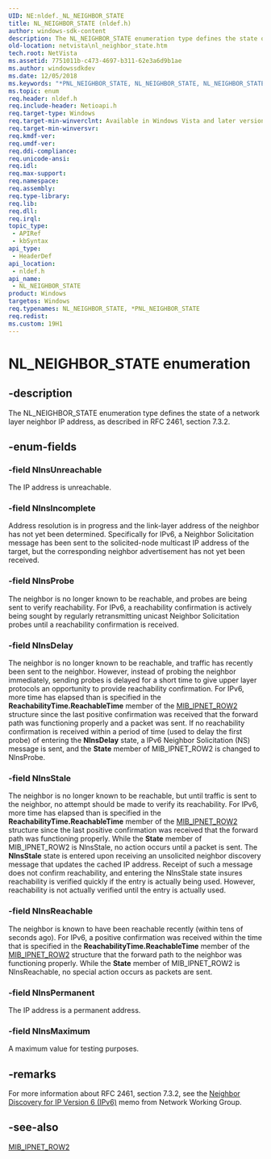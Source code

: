 ```yaml
---
UID: NE:nldef._NL_NEIGHBOR_STATE
title: NL_NEIGHBOR_STATE (nldef.h)
author: windows-sdk-content
description: The NL_NEIGHBOR_STATE enumeration type defines the state of a network layer neighbor IP address, as described in RFC 2461, section 7.3.2.
old-location: netvista\nl_neighbor_state.htm
tech.root: NetVista
ms.assetid: 7751011b-c473-4697-b311-62e3a6d9b1ae
ms.author: windowssdkdev
ms.date: 12/05/2018
ms.keywords: "*PNL_NEIGHBOR_STATE, NL_NEIGHBOR_STATE, NL_NEIGHBOR_STATE enumeration [Network Drivers Starting with Windows Vista], NlnsDelay, NlnsIncomplete, NlnsMaximum, NlnsPermanent, NlnsProbe, NlnsReachable, NlnsStale, NlnsUnreachable, PNL_NEIGHBOR_STATE, PNL_NEIGHBOR_STATE enumeration pointer [Network Drivers Starting with Windows Vista], iphelper_dfada3d6-bdd8-4ce0-a7db-25882d0dac4a.xml, netvista.nl_neighbor_state, nldef/NL_NEIGHBOR_STATE, nldef/NlnsDelay, nldef/NlnsIncomplete, nldef/NlnsMaximum, nldef/NlnsPermanent, nldef/NlnsProbe, nldef/NlnsReachable, nldef/NlnsStale, nldef/NlnsUnreachable, nldef/PNL_NEIGHBOR_STATE"
ms.topic: enum
req.header: nldef.h
req.include-header: Netioapi.h
req.target-type: Windows
req.target-min-winverclnt: Available in Windows Vista and later versions of the Windows operating   systems.
req.target-min-winversvr: 
req.kmdf-ver: 
req.umdf-ver: 
req.ddi-compliance: 
req.unicode-ansi: 
req.idl: 
req.max-support: 
req.namespace: 
req.assembly: 
req.type-library: 
req.lib: 
req.dll: 
req.irql: 
topic_type:
 - APIRef
 - kbSyntax
api_type:
 - HeaderDef
api_location:
 - nldef.h
api_name:
 - NL_NEIGHBOR_STATE
product: Windows
targetos: Windows
req.typenames: NL_NEIGHBOR_STATE, *PNL_NEIGHBOR_STATE
req.redist: 
ms.custom: 19H1
---
```


# NL_NEIGHBOR_STATE enumeration


## -description


The NL_NEIGHBOR_STATE enumeration type defines the state of a network layer neighbor IP address, as
  described in RFC 2461, section 7.3.2.


## -enum-fields




### -field NlnsUnreachable

The IP address is unreachable.


### -field NlnsIncomplete

Address resolution is in progress and the link-layer address of the neighbor has not yet been
     determined. Specifically for IPv6, a Neighbor Solicitation message has been sent to the solicited-node multicast
     IP address of the target, but the corresponding neighbor advertisement has not yet been received.


### -field NlnsProbe

The neighbor is no longer known to be reachable, and probes are being sent to verify reachability.
     For IPv6, a reachability confirmation is actively being sought by regularly retransmitting unicast
     Neighbor Solicitation probes until a reachability confirmation is received.


### -field NlnsDelay

The neighbor is no longer known to be reachable, and traffic has recently been sent to the
     neighbor. However, instead of probing the neighbor immediately, sending probes is delayed for a short
     time to give upper layer protocols an opportunity to provide reachability confirmation. For IPv6, more
     time has elapsed than is specified in the 
     <b>ReachabilityTime.ReachableTime</b> member of the 
     <a href="https://msdn.microsoft.com/aea34060-051c-47dd-a81f-193aacdebad7">MIB_IPNET_ROW2</a> structure since the last
     positive confirmation was received that the forward path was functioning properly and a packet was sent.
     If no reachability confirmation is received within a period of time (used to delay the first probe) of
     entering the <b>NlnsDelay</b> state, a IPv6 Neighbor Solicitation (NS) message is sent, and the 
     <b>State</b> member of MIB_IPNET_ROW2 is changed to NlnsProbe.


### -field NlnsStale

The neighbor is no longer known to be reachable, but until traffic is sent to the neighbor, no
     attempt should be made to verify its reachability. For IPv6, more time has elapsed than is specified in
     the 
     <b>ReachabilityTime.ReachableTime</b> member of the 
     <a href="https://msdn.microsoft.com/aea34060-051c-47dd-a81f-193aacdebad7">MIB_IPNET_ROW2</a> structure since the last
     positive confirmation was received that the forward path was functioning properly. While the 
     <b>State</b> member of MIB_IPNET_ROW2 is NlnsStale, no action occurs until a packet is sent. The
     <b>NlnsStale</b> state is entered upon receiving an unsolicited neighbor discovery message that updates the
     cached IP address. Receipt of such a message does not confirm reachability, and entering the NlnsStale
     state insures reachability is verified quickly if the entry is actually being used. However,
     reachability is not actually verified until the entry is actually used.


### -field NlnsReachable

The neighbor is known to have been reachable recently (within tens of seconds ago). For IPv6, a
     positive confirmation was received within the time that is specified in the 
     <b>ReachabilityTime.ReachableTime</b> member of the 
     <a href="https://msdn.microsoft.com/aea34060-051c-47dd-a81f-193aacdebad7">MIB_IPNET_ROW2</a> structure that the forward
     path to the neighbor was functioning properly. While the 
     <b>State</b> member of MIB_IPNET_ROW2 is NlnsReachable, no special action occurs as packets are
     sent.


### -field NlnsPermanent

The IP address is a permanent address.


### -field NlnsMaximum

A maximum value for testing purposes.


## -remarks



For more information about RFC 2461, section 7.3.2, see the 
    <a href="http://go.microsoft.com/fwlink/p/?linkid=84044">Neighbor Discovery for IP Version 6
    (IPv6)</a> memo from Network Working Group.




## -see-also




<a href="https://msdn.microsoft.com/aea34060-051c-47dd-a81f-193aacdebad7">MIB_IPNET_ROW2</a>
 

 

